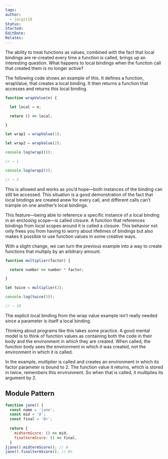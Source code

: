 ```yaml
---
tags: 
author:
  - jacgit18
Status: 
Started: 
EditDate: 
Relates:
---
```

The ability to treat functions as values, combined with the fact that local bindings are re-created every time a function is called, brings up an interesting question. What happens to local bindings when the function call that created them is no longer active? 

The following code shows an example of this. It defines a function, wrapValue, that creates a local binding. It then returns a function that accesses and returns this local binding. 

```javascript
function wrapValue(n) { 

  let local = n; 

  return () => local; 

} 

let wrap1 = wrapValue(1); 

let wrap2 = wrapValue(2); 

console.log(wrap1()); 

// → 1 

console.log(wrap2()); 

// → 2 
```

This is allowed and works as you’d hope—both instances of the binding can still be accessed. This situation is a good demonstration of the fact that local bindings are created anew for every call, and different calls can’t trample on one another’s local bindings. 

This feature—being able to reference a specific instance of a local binding in an enclosing scope—is called closure. A function that references bindings from local scopes around it is called a closure. This behavior not only frees you from having to worry about lifetimes of bindings but also makes it possible to use function values in some creative ways. 

With a slight change, we can turn the previous example into a way to create functions that multiply by an arbitrary amount. 

```javascript
function multiplier(factor) { 

  return number => number * factor; 

} 

let twice = multiplier(2); 

console.log(twice(5)); 

// → 10 
```

The explicit local binding from the wrap value example isn’t really needed since a parameter is itself a local binding. 

Thinking about programs like this takes some practice. A good mental model is to think of function values as containing both the code in their body and the environment in which they are created. When called, the function body sees the environment in which it was created, not the environment in which it is called. 

In the example, multiplier is called and creates an environment in which its factor parameter is bound to 2. The function value it returns, which is stored in twice, remembers this environment. So when that is called, it multiplies its argument by 2.

## Module Pattern

```javascript
function jane() {  
  const name = 'jane';  
  const mid = 'A';  
  const final = 'B+';  
  
  return {  
    midtermScore: () => mid,  
    finaltermScore: () => final,  
  }  
}jane().midtermScore(); // A  
jane().finaltermScore(); // B+
```